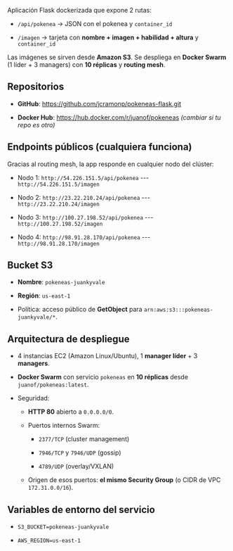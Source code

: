 Aplicación Flask dockerizada que expone 2 rutas:

-   `/api/pokenea` → JSON con el pokenea y `container_id`

-   `/imagen` → tarjeta con **nombre + imagen + habilidad + altura** y `container_id`

Las imágenes se sirven desde **Amazon S3**. Se despliega en **Docker Swarm** (1 líder + 3 managers) con **10 réplicas** y **routing mesh**.

Repositorios
------------

-   **GitHub**: <https://github.com/jcramonp/pokeneas-flask.git>

-   **Docker Hub**: https://hub.docker.com/r/juanof/pokeneas *(cambiar si tu repo es otro)*

Endpoints públicos (cualquiera funciona)
----------------------------------------

Gracias al routing mesh, la app responde en cualquier nodo del clúster:

-   Nodo 1: `http://54.226.151.5/api/pokenea` --- `http://54.226.151.5/imagen`

-   Nodo 2: `http://23.22.210.24/api/pokenea` --- `http://23.22.210.24/imagen`

-   Nodo 3: `http://100.27.198.52/api/pokenea` --- `http://100.27.198.52/imagen`

-   Nodo 4: `http://98.91.28.170/api/pokenea` --- `http://98.91.28.170/imagen`

Bucket S3
---------

-   **Nombre**: `pokeneas-juankyvale`

-   **Región**: `us-east-1`

-   Política: acceso público de **GetObject** para `arn:aws:s3:::pokeneas-juankyvale/*`.

Arquitectura de despliegue
--------------------------

-   4 instancias EC2 (Amazon Linux/Ubuntu), 1 **manager líder** + 3 **managers**.

-   **Docker Swarm** con servicio `pokeneas` en **10 réplicas** desde `juanof/pokeneas:latest`.

-   Seguridad:

    -   **HTTP 80** abierto a `0.0.0.0/0`.

    -   Puertos internos Swarm:

        -   `2377/TCP` (cluster management)

        -   `7946/TCP` y `7946/UDP` (gossip)

        -   `4789/UDP` (overlay/VXLAN)

    -   Origen de esos puertos: **el mismo Security Group** (o CIDR de VPC `172.31.0.0/16`).

Variables de entorno del servicio
---------------------------------

-   `S3_BUCKET=pokeneas-juankyvale`

-   `AWS_REGION=us-east-1`
